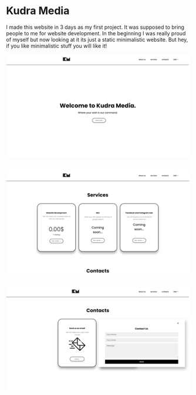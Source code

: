 # Kudra Media
I made this website in 3 days as my first project. It was supposed to bring people to me for website development.
In the beginning I was really proud of myself but now looking at it its just a static minimalistic website. 
But hey, if you like minimalistic stuff you will like it!


  <img width="700px" src="https://github.com/Luka-Kudra/KudraMedia/blob/main/design/Home%20page.png?raw=true" >
  
## 

  <img width="700px" src="https://github.com/Luka-Kudra/KudraMedia/blob/main/design/Contacts%20page.png?raw=true" >
  
## 
  
<img width="700px" src="https://github.com/Luka-Kudra/KudraMedia/blob/main/design/Services%20page.png?raw=true" >

